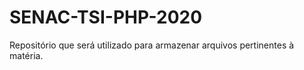 # SENAC-TSI-PHP-2020
Repositório que será utilizado para armazenar arquivos pertinentes à matéria. 
